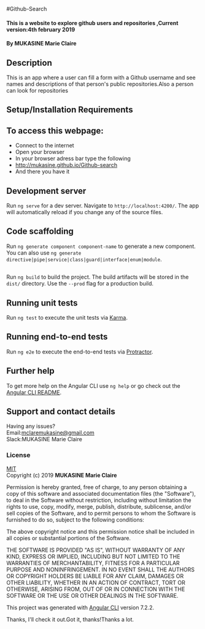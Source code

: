 #Github-Search
#### This is a website to explore github users and repositories ,Current version:4th february 2019

#### By **MUKASINE Marie Claire**

## Description
This is an app where a user can fill a form with a Github username and see names and descriptions of that person's public repositories.Also a person can look for repositories
## Setup/Installation Requirements
## To access this webpage:
* Connect to the internet
* Open your browser
* In your browser adress bar type the following
* http://mukasine.github.io/Github-search
* And there you have it



## Development server

Run `ng serve` for a dev server. Navigate to `http://localhost:4200/`. The app will automatically reload if you change any of the source files.

## Code scaffolding

Run `ng generate component component-name` to generate a new component. You can also use `ng generate directive|pipe|service|class|guard|interface|enum|module`.

##

Run `ng build` to build the project. The build artifacts will be stored in the `dist/` directory. Use the `--prod` flag for a production build.

## Running unit tests

Run `ng test` to execute the unit tests via [Karma](https://karma-runner.github.io).

## Running end-to-end tests

Run `ng e2e` to execute the end-to-end tests via [Protractor](http://www.protractortest.org/).

## Further help

To get more help on the Angular CLI use `ng help` or go check out the [Angular CLI README](https://github.com/angular/angular-cli/blob/master/README.md).

## Support and contact details
Having any issues?<br>
Email:mclaremukasine@gmail.com<br>
Slack:MUKASINE Marie Claire

### License
[MIT](https://choosealicense.com/licenses/mit/)<br>
Copyright (c) 2019 **MUKASINE Marie Claire** <br>


Permission is hereby granted, free of charge, to any person obtaining a copy
of this software and associated documentation files (the "Software"), to deal
in the Software without restriction, including without limitation the rights
to use, copy, modify, merge, publish, distribute, sublicense, and/or sell
copies of the Software, and to permit persons to whom the Software is
furnished to do so, subject to the following conditions:

The above copyright notice and this permission notice shall be included in all
copies or substantial portions of the Software.

THE SOFTWARE IS PROVIDED "AS IS", WITHOUT WARRANTY OF ANY KIND, EXPRESS OR
IMPLIED, INCLUDING BUT NOT LIMITED TO THE WARRANTIES OF MERCHANTABILITY,
FITNESS FOR A PARTICULAR PURPOSE AND NONINFRINGEMENT. IN NO EVENT SHALL THE
AUTHORS OR COPYRIGHT HOLDERS BE LIABLE FOR ANY CLAIM, DAMAGES OR OTHER
LIABILITY, WHETHER IN AN ACTION OF CONTRACT, TORT OR OTHERWISE, ARISING FROM,
OUT OF OR IN CONNECTION WITH THE SOFTWARE OR THE USE OR OTHER DEALINGS IN THE
SOFTWARE.







This project was generated with [Angular CLI](https://github.com/angular/angular-cli) version 7.2.2.

Thanks, I'll check it out.Got it, thanks!Thanks a lot.
